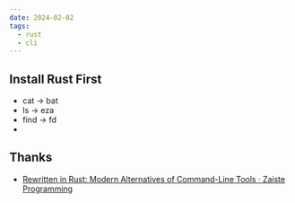 ```yaml
---
date: 2024-02-02
tags:
  - rust
  - cli
---
```


## Install Rust First

- cat -> bat
- ls -> eza
- find -> fd
- 



## Thanks

- [Rewritten in Rust: Modern Alternatives of Command-Line Tools · Zaiste Programming](https://zaiste.net/posts/shell-commands-rust/)